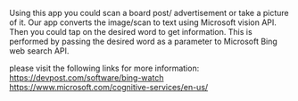 Using this app you could scan a board post/ advertisement or take a picture of it. Our app converts the image/scan to text using Microsoft vision API. Then you could tap on the desired word to get information. This is performed by passing the desired word as a parameter to Microsoft Bing web search API.

please visit the following links for more information:
https://devpost.com/software/bing-watch
https://www.microsoft.com/cognitive-services/en-us/  
